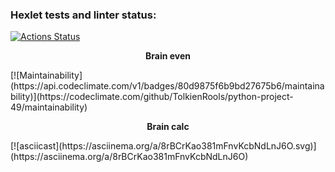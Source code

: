 ### Hexlet tests and linter status:
[![Actions Status](https://github.com/TolkienRools/python-project-49/actions/workflows/hexlet-check.yml/badge.svg)](https://github.com/TolkienRools/python-project-49/actions)
<p style="text-align: center;"><strong>Brain even</strong></p>
[![Maintainability](https://api.codeclimate.com/v1/badges/80d9875f6b9bd27675b6/maintainability)](https://codeclimate.com/github/TolkienRools/python-project-49/maintainability)
<p style="text-align: center;"><strong>Brain calc</strong></p>
[![asciicast](https://asciinema.org/a/8rBCrKao381mFnvKcbNdLnJ6O.svg)](https://asciinema.org/a/8rBCrKao381mFnvKcbNdLnJ6O)
